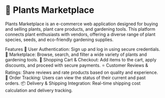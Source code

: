# 🌿 Plants Marketplace

Plants Marketplace is an e-commerce web application designed for buying and selling plants, plant care products, and gardening tools. This platform connects plant enthusiasts with vendors, offering a diverse range of plant species, seeds, and eco-friendly gardening supplies.

Features
🌱 User Authentication: Sign up and log in using secure credentials.
🛒 Marketplace: Browse, search, and filter a wide variety of plants and gardening tools.
🧾 Shopping Cart & Checkout: Add items to the cart, apply discounts, and proceed with secure payments.
⭐ Customer Reviews & Ratings: Share reviews and rate products based on quality and experience.
🔄 Order Tracking: Users can view the status of their current and past orders.
📦 Delivery & Shipping Integration: Real-time shipping cost calculation and delivery tracking.
